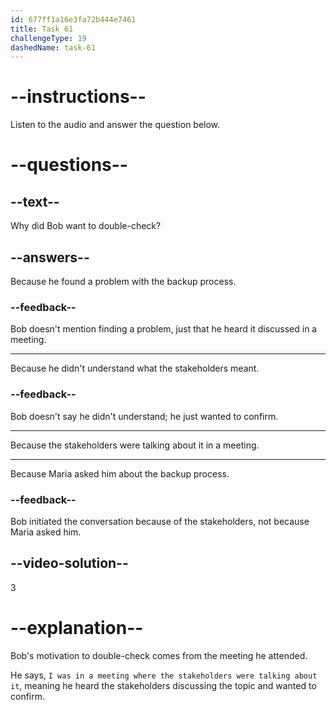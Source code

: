 ```yaml
---
id: 677ff1a16e3fa72b444e7461
title: Task 61
challengeType: 19
dashedName: task-61
---
```


<!-- (Audio) Bob: I was in a meeting where the stakeholders were talking about it and I just wanted to double-check. -->

# --instructions--

Listen to the audio and answer the question below.

# --questions--

## --text--

Why did Bob want to double-check?

## --answers--

Because he found a problem with the backup process.

### --feedback--

Bob doesn't mention finding a problem, just that he heard it discussed in a meeting.

---

Because he didn't understand what the stakeholders meant.

### --feedback--

Bob doesn't say he didn't understand; he just wanted to confirm.

---

Because the stakeholders were talking about it in a meeting.

---

Because Maria asked him about the backup process.

### --feedback--

Bob initiated the conversation because of the stakeholders, not because Maria asked him.

## --video-solution--

3

# --explanation--

Bob's motivation to double-check comes from the meeting he attended.

He says, `I was in a meeting where the stakeholders were talking about it`, meaning he heard the stakeholders discussing the topic and wanted to confirm.
